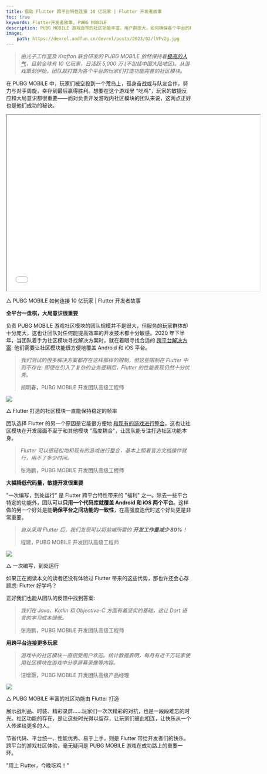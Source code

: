 ```yaml
---
title: 借助 Flutter 跨平台特性连接 10 亿玩家 | Flutter 开发者故事
toc: true
keywords: Flutter开发者故事, PUBG MOBILE
description: PUBG MOBILE 游戏自带的社区功能丰富，用户群庞大，如何确保各个平台的玩家都能有最棒的体验？
image:
    path: https://devrel.andfun.cn/devrel/posts/2023/02/lVFv2g.jpg
---
```


> _由光子工作室及 Krafton 联合研发的 PUBG MOBILE 依然保持着_[_极高的人气_](https://101.dev/t/google-play-2022/823)_，目前全球有 10 亿玩家，日活跃 5,000 万 (不包括中国大陆地区)。从游戏策划伊始，团队就打算为各个平台的玩家们打造功能完善的社区模块。_

在 PUBG MOBILE 中，玩家们被空投到一个荒岛上，孤身奋战或与队友合作，努力与对手周旋，幸存到最后赢得胜利。想要在这个游戏里 "吃鸡"，玩家的敏捷反应和大局意识都很重要——而对负责开发游戏内社区模块的团队来说，这两点正好也是他们成功的秘诀。

<iframe width="690" height="480" src="{{site.bili.embed}}?aid=393503978&bvid=BV1sd4y1H7G7&cid=985504987&page=1&autoplay=false" {{site.bili.set-short}}> </iframe>

△ PUBG MOBILE 如何连接 10 亿玩家 | Flutter 开发者故事
    
**全平台一盘棋，大局意识很重要**

负责 PUBG MOBILE 游戏社区模块的团队规模并不是很大，但服务的玩家群体却十分庞大，这也让团队对任何能提高效率的开发技术都十分敏感。2020 年下半年，当团队着手为社区模块寻找解决方案时，就在着眼寻找合适的 [跨平台解决方案](https://flutter.cn/multi-platform): 他们需要让社区模块能很方便地覆盖 Android 和 iOS 平台。

> _我们测试的很多解决方案都存在这样那样的限制，但这些限制在 Flutter 中则不存在: 即便在引入了复杂的业务逻辑后，Flutter 的性能表现仍然十分优秀。_
> 
> 胡明春，PUBG MOBILE 开发团队高级工程师

![](https://devrel.andfun.cn/devrel/posts/2023/02/SvqNgV.gif)

△ Flutter 打造的社区模块一直能保持稳定的帧率

团队选择 Flutter 的另一个原因是它能很方便地 [和现有的游戏进行整合](https://docs.flutter.cn/development/add-to-app)。这也让社区模块在开发层面不至于和其他模块 "高度耦合"，让团队能专注打造社区功能本身。

> _Flutter 可以很轻松地和现有的游戏进行整合，基本上照着官方文档操作就行，用不了多少时间。_
> 
> 张海鹏，PUBG MOBILE 开发团队高级工程师

**大幅降低代码量，敏捷开发很重要**

"一次编写，到处运行" 是 Flutter 跨平台特性带来的 "福利" 之一。除去一些平台特定的功能外，团队可以**只用一个代码库就覆盖 Android 和 iOS 两个平台**。这样做的另一个好处是能**确保平台之间功能的一致性**，在高强度迭代时这个好处更是非常重要。

> _自从采用 Flutter 后，我们发现可以将前端所需的 **开发工作量减少 80%**！_
> 
> 程建，PUBG MOBILE 开发团队高级工程师

![](https://devrel.andfun.cn/devrel/posts/2023/02/Dqcz3s.png)

△ 一次编写，到处运行

如果正在阅读本文的读者还没有体验过 Flutter 带来的这些优势，那也许还会心存顾虑: Flutter 好学吗？

正好我们也能从团队的反馈中找到答案:

> _我们在 Java、Kotlin 和 Objective-C 方面有着坚实的基础，这让 Dart 语言的学习成本很低。_
> 
> 张海鹏，PUBG MOBILE 开发团队高级工程师

**用跨平台连接更多玩家**

> _游戏中的社区模块一直很受用户欢迎。统计数据表明，每月有近千万玩家使用社区模块在游戏中分享屏幕录像等内容。_
> 
> 汪增灏，PUBG MOBILE 开发团队高级产品经理

![](https://devrel.andfun.cn/devrel/posts/2023/02/rZVjEk.gif)

△ PUBG MOBILE 丰富的社区功能由 Flutter 打造

展示战利品、时装、精彩录屏……玩家们一次次精彩的对抗，也是一段段难忘的时光。社区功能的存在，是让这些时光得以留存，让玩家们彼此相连，让快乐从一个人传递给更多的人。

节省代码、平台统一、性能优秀、易于上手，则是 Flutter 带给开发者们的快乐。跨平台的游戏社区体验，毫无疑问是 PUBG MOBILE 游戏在成功路上的重要一环。

"用上 Flutter，今晚吃鸡！"
